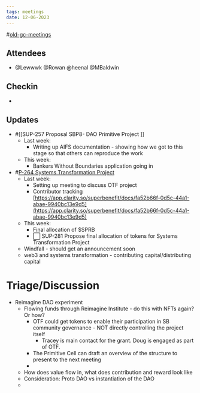 ```yaml
---
tags: meetings
date: 12-06-2023
---
```

#[old-gc-meetings](/notes/general-circle/old-gc-meetings/old-gc-meetings.md) 
## Attendees
- @Lewwwk @Rowan  @heenal @MBaldwin 

## Checkin
- 

## Updates
- #[[SUP-257 Proposal SBP8- DAO Primitive Project
]]
	- Last week: 
		- Writing up AIFS documentation - showing how we got to this stage so that others can reproduce the work
	- This week: 
		- Bankers Without Boundaries application going in
- #[P-264 Systems Transformation Project](P-264%20Systems%20Transformation%20Project)
	- Last week:
		- Setting up meeting to discuss OTF project
		- Contributor tracking [https://app.clarity.so/superbenefit/docs/fa52b66f-0d5c-44a1-abae-9940bc13e9d5](https://app.clarity.so/superbenefit/docs/fa52b66f-0d5c-44a1-abae-9940bc13e9d5) 
	- This week:
		- Final allocation of $SPRB
		- ⬜️ SUP-281 Propose final allocation of tokens for Systems Transformation Project
	- Windfall - should get an announcement soon
	- web3 and systems transformation - contributing capital/distributing capital 

# Triage/Discussion 
- Reimagine DAO experiment
	- Flowing funds through Reimagine Institute - do this with NFTs again? Or how?
		- OTF could get tokens to enable their participation in SB community governance - NOT directly controlling the project itself
			- Tracey is main contact for the grant. Doug is engaged as part of OTF.
		- The Primitive Cell can draft an overview of the structure to present to the next meeting
		- 
	- How does value flow in, what does contribution and reward look like
	- Consideration: Proto DAO vs instantiation of the DAO
	- 
